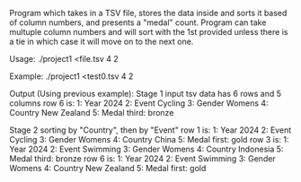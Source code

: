 Program which takes in a TSV file, stores the data inside and sorts it based of column numbers, and presents a "medal" count.
Program can take multuple column numbers and will sort with the 1st provided unless there is a tie in which case it will move on to the next one.

Usage:
./project1 <file.tsv 4 2

Example:
./project1 <test0.tsv 4 2

Output (Using previous example):
Stage 1
input tsv data has 6 rows and 5 columns
row 6 is:
   1: Year       2024
   2: Event      Cycling
   3: Gender     Womens
   4: Country    New Zealand
   5: Medal      third: bronze

Stage 2
sorting by "Country",
   then by "Event"
row 1 is:
   1: Year       2024
   2: Event      Cycling
   3: Gender     Womens
   4: Country    China
   5: Medal      first: gold
row 3 is:
   1: Year       2024
   2: Event      Swimming
   3: Gender     Womens
   4: Country    Indonesia
   5: Medal      third: bronze
row 6 is:
   1: Year       2024
   2: Event      Swimming
   3: Gender     Womens
   4: Country    New Zealand
   5: Medal      first: gold

